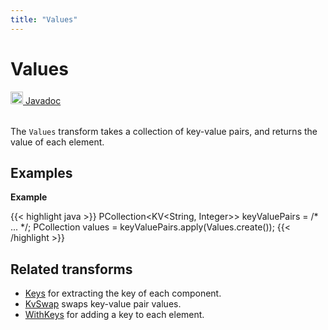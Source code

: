 ```yaml
---
title: "Values"
---
```

<!--
Licensed under the Apache License, Version 2.0 (the "License");
you may not use this file except in compliance with the License.
You may obtain a copy of the License at

http://www.apache.org/licenses/LICENSE-2.0

Unless required by applicable law or agreed to in writing, software
distributed under the License is distributed on an "AS IS" BASIS,
WITHOUT WARRANTIES OR CONDITIONS OF ANY KIND, either express or implied.
See the License for the specific language governing permissions and
limitations under the License.
-->
# Values
<table align="left">
    <a target="_blank" class="button"
        href="https://beam.apache.org/releases/javadoc/current/index.html?org/apache/beam/sdk/transforms/Values.html">
      <img src="https://beam.apache.org/images/logos/sdks/java.png" width="20px" height="20px"
           alt="Javadoc" />
     Javadoc
    </a>
</table>
<br><br>

The `Values` transform takes a collection of key-value pairs, and
returns the value of each element.

## Examples
**Example**

{{< highlight java >}}
PCollection<KV<String, Integer>> keyValuePairs = /* ... */;
PCollection<Integer> values = keyValuePairs.apply(Values.create());
{{< /highlight >}}

## Related transforms
* [Keys](/documentation/transforms/java/elementwise/keys) for extracting the key of each component.
* [KvSwap](/documentation/transforms/java/elementwise/kvswap) swaps key-value pair values.
* [WithKeys](/documentation/transforms/java/elementwise/withkeys) for adding a key to each element.

